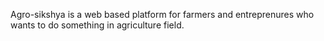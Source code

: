 Agro-sikshya is a web based platform for farmers and entreprenures who wants to do something in agriculture field.
